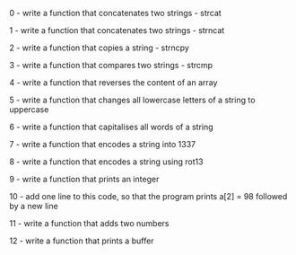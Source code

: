 0 - write a function that concatenates two strings - strcat

1 -  write a function that concatenates two strings - strncat

2 - write a function that copies a string - strncpy

3 - write a function that compares two strings - strcmp

4 - write a function that reverses the content of an array

5 - write a function that changes all lowercase letters of a string to uppercase

6 - write a function that capitalises all words of a string

7 - write a function that encodes a string into 1337

8 - write a function that encodes a string using rot13

9 - write a function that prints an integer 

10 - add one line to this code, so that the program prints a[2] = 98 followed by a new line

11 - write a function that adds two numbers 

12 - write a function that prints a buffer

